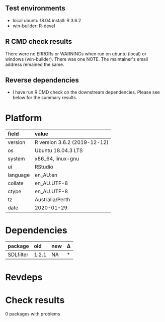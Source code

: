 ## Test environments
* local ubuntu 18.04 install: R 3.6.2
* win-builder: R-devel


## R CMD check results

There were no ERRORs or WARNINGs when run on ubuntu (local) or windows (win-builder).
There was one NOTE. The maintainer's email address remained the same.


## Reverse dependencies

* I have run R CMD check on the downstream dependencies. Please see below for the summary results.


# Platform

|field    |value                        |
|:--------|:----------------------------|
|version  |R version 3.6.2 (2019-12-12) |
|os       |Ubuntu 18.04.3 LTS           |
|system   |x86_64, linux-gnu            |
|ui       |RStudio                      |
|language |en_AU:en                     |
|collate  |en_AU.UTF-8                  |
|ctype    |en_AU.UTF-8                  |
|tz       |Australia/Perth              |
|date     |2020-01-29                   |

# Dependencies

|package   |old   |new |Δ  |
|:---------|:-----|:---|:--|
|SDLfilter |1.2.1 |NA  |*  |

# Revdeps

# Check results

0 packages with problems

